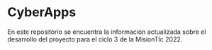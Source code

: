 # CyberApps
En este repositorio se encuentra la información actualizada sobre el desarrollo del proyecto para el ciclo 3 de la MisionTIc 2022.
